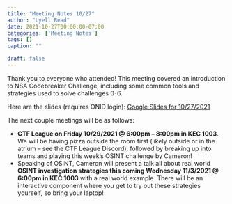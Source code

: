 ```yaml
---
title: "Meeting Notes 10/27"
author: "Lyell Read"
date: 2021-10-27T00:00:00-07:00
categories: ['Meeting Notes']
tags: []
caption: ""

draft: false
---
```


Thank you to everyone who attended! This meeting covered an introduction to NSA Codebreaker Challenge, including some common tools and strategies used to solve challenges 0-6.

Here are the slides (requires ONID login): [Google Slides for 10/27/2021](https://docs.google.com/presentation/d/1VOaUs85Ti9iNgQHfShuvyJEwuZ_KdIEDVtaL1mnRJc8/edit?usp=sharing)

The next couple meetings will be as follows:

- **CTF League on Friday 10/29/2021 @ 6:00pm – 8:00pm in KEC 1003**. We will be having pizza outside the room first (likely outside or in the atrium – see the CTF League Discord), followed by breaking up into teams and playing this week’s OSINT challenge by Cameron!
- Speaking of OSINT, Cameron will present a talk all about real world **OSINT investigation strategies this coming Wednesday 11/3/2021 @ 6:00pm in KEC 1003** with a real world example. There will be an interactive component where you get to try out these strategies yourself, so bring your laptop!
